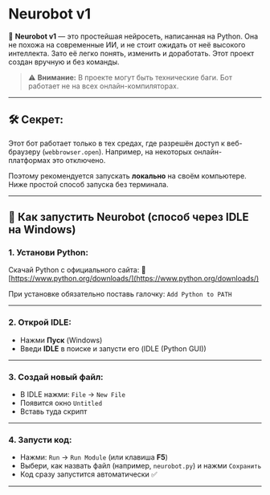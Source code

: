 # Neurobot v1

🧠 **Neurobot v1** — это простейшая нейросеть, написанная на Python. Она не похожа на современные ИИ, и не стоит ожидать от неё высокого интеллекта. Зато её легко понять, изменить и доработать. Этот проект создан вручную и без команды.

> ⚠️ **Внимание:** В проекте могут быть технические баги. Бот работает не на всех онлайн-компиляторах.

---

## 🛠️ Секрет:

Этот бот работает только в тех средах, где разрешён доступ к веб-браузеру (`webbrowser.open`). Например, на некоторых онлайн-платформах это отключено.

Поэтому рекомендуется запускать **локально** на своём компьютере. Ниже простой способ запуска без терминала.

---

## 🚀 Как запустить Neurobot (способ через IDLE на Windows)

### 1. Установи Python:

Скачай Python с официального сайта:
🔗 [https://www.python.org/downloads/](https://www.python.org/downloads/)

При установке обязательно поставь галочку: `Add Python to PATH`

---

### 2. Открой IDLE:

* Нажми **Пуск** (Windows)
* Введи **IDLE** в поиске и запусти его (IDLE (Python GUI))

---

### 3. Создай новый файл:

* В IDLE нажми: `File` → `New File`
* Появится окно `Untitled`
* Вставь туда скрипт

---

### 4. Запусти код:

* Нажми: `Run` → `Run Module` (или клавиша **F5**)
* Выбери, как назвать файл (например, `neurobot.py`) и нажми `Сохранить`
* Код сразу запустится автоматически ✅

---

